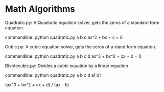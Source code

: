# Math Algorithms


Quadratic.py:
A Quadratic equation solver, gets the zeros of a standard form equation.

commandline:
python quadratic.py a b c
ax^2 + bx + c = 0

Cubic.py:
A cubic equation solver, gets the zeros of a stand form equation.

commandline:
python quadratic.py a b c d
ax^3 + bx^2 + cx + d = 0

Dividecubic.py:
Divides a cubic equation by a linear equation

commandline:
python quadratic.py a b c d a1 b1

(ax^3 + bx^2 + cx + d) / (ax - b)
